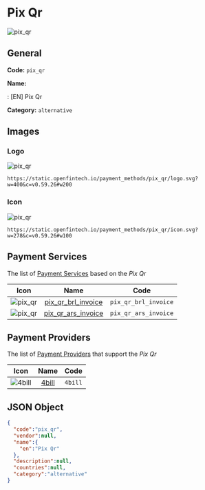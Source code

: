 
# Pix Qr 
![pix_qr](https://static.openfintech.io/payment_methods/pix_qr/logo.svg?w=400&c=v0.59.26#w200)  

## General 
**Code:** `pix_qr` 
 
**Name:** 
 
:	[EN] Pix Qr 
 
**Category:** `alternative` 
 

## Images 

### Logo 
![pix_qr](https://static.openfintech.io/payment_methods/pix_qr/logo.svg?w=400&c=v0.59.26#w200)  

```
https://static.openfintech.io/payment_methods/pix_qr/logo.svg?w=400&c=v0.59.26#w200
```  

### Icon 
![pix_qr](https://static.openfintech.io/payment_methods/pix_qr/icon.svg?w=278&c=v0.59.26#w100)  

```
https://static.openfintech.io/payment_methods/pix_qr/icon.svg?w=278&c=v0.59.26#w100
```  

## Payment Services 
 
The list of [Payment Services](/payment-services/) based on the _Pix Qr_ 

|Icon|Name|Code| 
|:---:|:---:|:---:| 
|![pix_qr](https://static.openfintech.io/payment_methods/pix_qr/icon.svg?w=278&c=v0.59.26#w100) |[pix_qr_brl_invoice](/payment-services/pix_qr_brl_invoice/)|`pix_qr_brl_invoice`| 
|![pix_qr](https://static.openfintech.io/payment_methods/pix_qr/icon.svg?w=278&c=v0.59.26#w100) |[pix_qr_ars_invoice](/payment-services/pix_qr_ars_invoice/)|`pix_qr_ars_invoice`| 
 

## Payment Providers 
 
The list of [Payment Providers](/payment-providers/) that support the _Pix Qr_ 

|Icon|Name|Code| 
|:---:|:---:|:---:| 
|![4bill](https://static.openfintech.io/payment_providers/4bill/icon.svg?w=278&c=v0.59.26#w100) |[4bill](/payment-providers/4bill/)|`4bill`| 
 

## JSON Object 

```json
{
  "code":"pix_qr",
  "vendor":null,
  "name":{
    "en":"Pix Qr"
  },
  "description":null,
  "countries":null,
  "category":"alternative"
}
```  
